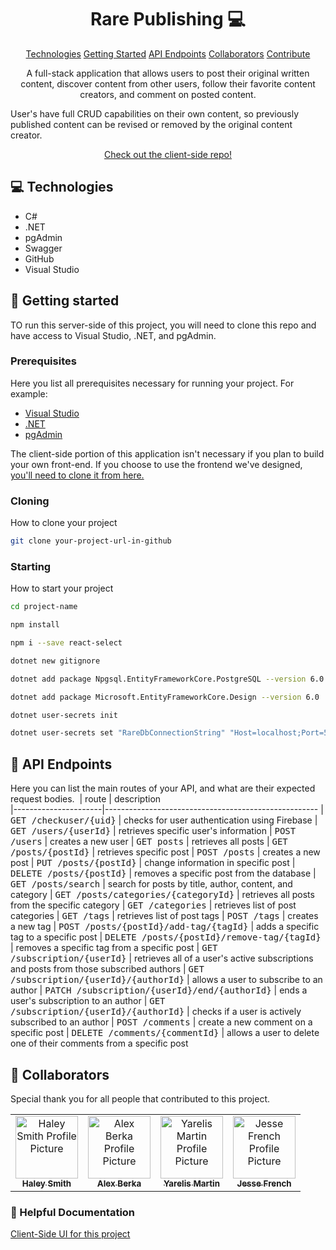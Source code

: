 
<h1 align="center" style="font-weight: bold;">Rare Publishing 💻</h1>

<p align="center">
<a href="#tech">Technologies</a>
<a href="#started">Getting Started</a>
<a href="#routes">API Endpoints</a>
<a href="#colab">Collaborators</a>
<a href="#contribute">Contribute</a> 
</p>


<p align="center">A full-stack application that allows users to post their original written content, discover content from other users, follow their favorite content creators, and comment on posted content.

User's have full CRUD capabilities on their own content, so previously published content can be revised or removed by the original content creator.</p>


<p align="center">
<a href="https://github.com/ursapictura/Rare-FE">Check out the client-side repo!</a>
</p>

<h2 id="tech">💻 Technologies</h2>

- C#
- .NET
- pgAdmin
- Swagger
- GitHub
- Visual Studio

<h2 id="started">🚀 Getting started</h2>

TO run this server-side of this project, you will need to clone this repo and have access to Visual Studio, .NET, and pgAdmin.

<h3>Prerequisites</h3>

Here you list all prerequisites necessary for running your project. For example:

- [Visual Studio](https://visualstudio.microsoft.com//)
- [.NET](https://dotnet.microsoft.com/en-us/)
- [pgAdmin](https://www.pgadmin.org/)

The client-side portion of this application isn't necessary if you plan to build your own front-end. If you choose to use the frontend we've designed, [you'll need to clone it from here.](https://github.com/ursapictura/Rare-FE)

<h3>Cloning</h3>

How to clone your project

```bash
git clone your-project-url-in-github
```

<h3>Starting</h3>

How to start your project

```bash
cd project-name

npm install

npm i --save react-select

dotnet new gitignore

dotnet add package Npgsql.EntityFrameworkCore.PostgreSQL --version 6.0

dotnet add package Microsoft.EntityFrameworkCore.Design --version 6.0

dotnet user-secrets init

dotnet user-secrets set "RareDbConnectionString" "Host=localhost;Port=5432;Username=postgres;Password=<your_postgresql_password>;Database=Rare-BE"
```

<h2 id="routes">📍 API Endpoints</h2>

Here you can list the main routes of your API, and what are their expected request bodies.
​
| route               | description                                          
|----------------------|-----------------------------------------------------
| <kbd>GET /checkuser/{uid}</kbd>     | checks for user authentication using Firebase
| <kbd>GET /users/{userId}</kbd>     | retrieves specific user's information
| <kbd>POST /users</kbd>     | creates a new user
| <kbd>GET posts</kbd>     | retrieves all posts
| <kbd>GET /posts/{postId}</kbd>     | retrieves specific post
| <kbd>POST /posts</kbd>     | creates a new post
| <kbd>PUT /posts/{postId}</kbd>     | change information in specific post
| <kbd>DELETE /posts/{postId}</kbd>     | removes a specific post from the database
| <kbd>GET /posts/search</kbd>     | search for posts by title, author, content, and category
| <kbd>GET /posts/categories/{categoryId}</kbd>     | retrieves all posts from the specific category
| <kbd>GET /categories</kbd>     | retrieves list of post categories
| <kbd>GET /tags</kbd>     | retrieves list of post tags
| <kbd>POST /tags</kbd>     | creates a new tag
| <kbd>POST /posts/{postId}/add-tag/{tagId}</kbd>     | adds a specific tag to a specific post
| <kbd>DELETE /posts/{postId}/remove-tag/{tagId}</kbd>     | removes a specific tag from a specific post
| <kbd>GET /subscription/{userId}</kbd>     | retrieves all of a user's active subscriptions and posts from those subscribed authors
| <kbd>GET /subscription/{userId}/{authorId}</kbd>     | allows a user to subscribe to an author
| <kbd>PATCH /subscription/{userId}/end/{authorId}</kbd>     | ends a user's subscription to an author
| <kbd>GET /subscription/{userId}/{authorId}</kbd>     | checks if a user is actively subscribed to an author
| <kbd>POST /comments</kbd>     | create a new comment on a specific post
| <kbd>DELETE /comments/{commentId}</kbd>     | allows a user to delete one of their comments from a specific post

<h2 id="colab">🤝 Collaborators</h2>

<p>Special thank you for all people that contributed to this project.</p>
<table>
<tr>

<td align="center">
<a href="https://github.com/ursapictura">
<img src="https://avatars.githubusercontent.com/u/104770521?v=4" width="100px;" alt="Haley Smith Profile Picture"/><br>
<sub>
<b>Haley Smith</b>
</sub>
</a>
</td>

<td align="center">
<a href="https://github.com/alexberka">
<img src="https://avatars.githubusercontent.com/u/148516337?v=4" width="100px;" alt="Alex Berka Profile Picture"/><br>
<sub>
<b>Alex Berka</b>
</sub>
</a>
</td>

<td align="center">
<a href="https://github.com/yarelismartin">
<img src="https://avatars.githubusercontent.com/u/153558948?v=4" width="100px;" alt="Yarelis Martin Profile Picture"/><br>
<sub>
<b>Yarelis Martin</b>
</sub>
</a>
</td>

<td align="center">
<a href="https://github.com/jessefrench">
<img src="https://avatars.githubusercontent.com/u/106822556?v=4" width="100px;" alt="Jesse French Profile Picture"/><br>
<sub>
<b>Jesse French</b>
</sub>
</a>
</td>

</tr>
</table>

<h3>📝 Helpful Documentation</h3>

[Client-Side UI for this project](https://github.com/ursapictura/Rare-FE)

